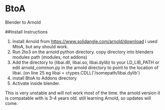 # BtoA
Blender to Arnold


##Install Instructions

  1. Install Arnold from https://www.solidangle.com/arnold/download i used MtoA, but any should work.
  2. Run 2to3 on the arnold python directory. copy directory into blenders modules path (modules, not addons)
  3. Add the directory to (libai.dll, libai.so, libai.dylib) to your LD_LIB_PATH or
     edit arnold_common.py in the arnold directory to point to the location of libai. (on line 25 eg
    libai = ctypes.CDLL('/somepath/libai.dylib')
  4. install BtoA to Addons directory
  5. Activate inside blender.
  
This is very unstable and will not work most of the time. the arnold version it is compatable with is 3-4 years old.
still learning Arnold, so updates will come.
  
  
